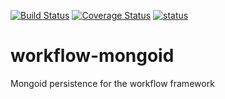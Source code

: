 [![Build Status](https://travis-ci.org/libis/workflow-mongoid.svg?branch=master)](https://travis-ci.org/libis/workflow-mongoid)
[![Coverage Status](https://coveralls.io/repos/libis/workflow-mongoid/badge.png)](https://coveralls.io/r/libis/workflow-monoid)
[![status](https://sourcegraph.com/api/repos/github.com/Kris-LIBIS/workflow-mongoid/.badges/status.png)](https://sourcegraph.com/github.com/Kris-LIBIS/workflow-mongoid)

workflow-mongoid
================

Mongoid persistence for the workflow framework
